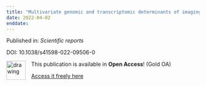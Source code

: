 ```yaml
---
title: "Multivariate genomic and transcriptomic determinants of imaging-derived personalized therapeutic needs in Parkinson's disease."
date: 2022-04-02
enddate:
---
```


Published in: *Scientific reports*

DOI: 10.1038/s41598-022-09506-0

<img src="https://upload.wikimedia.org/wikipedia/commons/thumb/7/77/Open_Access_logo_PLoS_transparent.svg/800px-Open_Access_logo_PLoS_transparent.svg.png" alt="drawing" width="50" align="left"/> &nbsp;&nbsp;&nbsp;This publication is available in **Open Access**! (Gold OA)

&nbsp;&nbsp;&nbsp;[Access it freely here](https://www.nature.com/articles/s41598-022-09506-0.pdf
)

